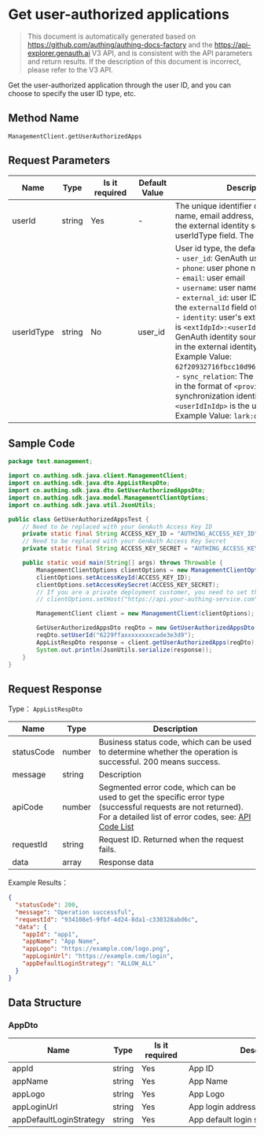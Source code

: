 # Get user-authorized applications

<!--
Warning ⚠️:
Do not modify this document directly,
https://github\.com/Authing/authing-docs-factory
Use this project to generate
-->

<LastUpdated />

> This document is automatically generated based on https://github.com/authing/authing-docs-factory and the https://api-explorer.genauth.ai V3 API, and is consistent with the API parameters and return results. If the description of this document is incorrect, please refer to the V3 API.

Get the user-authorized application through the user ID, and you can choose to specify the user ID type, etc.

## Method Name

`ManagementClient.getUserAuthorizedApps`

## Request Parameters

| Name       | Type   | <div style="width:80px">Is it required</div> | <div style="width:60px">Default Value</div> | <div style="width:300px">Description</div>                                                                                                                                                                                                                                                                                                                                                                                                                                                                                                                                                                                                                                                                                                                                                                                                                                                                                                                                                                                                     | <div style="width:200px">Example Value</div> |
| ---------- | ------ | -------------------------------------------- | ------------------------------------------- | ---------------------------------------------------------------------------------------------------------------------------------------------------------------------------------------------------------------------------------------------------------------------------------------------------------------------------------------------------------------------------------------------------------------------------------------------------------------------------------------------------------------------------------------------------------------------------------------------------------------------------------------------------------------------------------------------------------------------------------------------------------------------------------------------------------------------------------------------------------------------------------------------------------------------------------------------------------------------------------------------------------------------------------------------- | -------------------------------------------- |
| userId     | string | Yes                                          | -                                           | The unique identifier of the user. It can be Yes user ID, user name, email address, mobile phone number, externalId, or ID in the external identity source. For details, see the description of the userIdType field. The default is user id.                                                                                                                                                                                                                                                                                                                                                                                                                                                                                                                                                                                                                                                                                                                                                                                                  | `6229ffaxxxxxxxxcade3e3d9`                   |
| userIdType | string | No                                           | user_id                                     | User id type, the default value is `user_id`, the optional values ​​are:<br>- `user_id`: GenAuth user ID, such as `6319a1504f3xxxxf214dd5b7`<br>- `phone`: user phone number<br>- `email`: user email<br>- `username`: user name<br>- `external_id`: user ID in the external system, corresponding to the `externalId` field of GenAuth user information<br>- `identity`: user's external identity source information, the format is `<extIdpId>:<userIdInIdp>`, where `<extIdpId>` is the ID of the GenAuth identity source, and `<userIdInIdp>` is the ID of the user in the external identity source. <br>Example Value: `62f20932716fbcc10d966ee5:ou_8bae746eac07cd2564654140d2a9ac61`. <br>- `sync_relation`: The user's external identity source information, in the format of `<provier>:<userIdInIdp>`, where `<provier>` is the synchronization identity source type, such as wechatwork, lark; `<userIdInIdp>` is the user's ID in the external identity source. <br>Example Value: `lark:ou_8bae746eac07cd2564654140d2a9ac61`. <br> | `user_id`                                    |

## Sample Code

```java
package test.management;

import cn.authing.sdk.java.client.ManagementClient;
import cn.authing.sdk.java.dto.AppListRespDto;
import cn.authing.sdk.java.dto.GetUserAuthorizedAppsDto;
import cn.authing.sdk.java.model.ManagementClientOptions;
import cn.authing.sdk.java.util.JsonUtils;

public class GetUserAuthorizedAppsTest {
    // Need to be replaced with your GenAuth Access Key ID
    private static final String ACCESS_KEY_ID = "AUTHING_ACCESS_KEY_ID";
    // Need to be replaced with your GenAuth Access Key Secret
    private static final String ACCESS_KEY_SECRET = "AUTHING_ACCESS_KEY_SECRET";

    public static void main(String[] args) throws Throwable {
        ManagementClientOptions clientOptions = new ManagementClientOptions();
        clientOptions.setAccessKeyId(ACCESS_KEY_ID);
        clientOptions.setAccessKeySecret(ACCESS_KEY_SECRET);
        // If you are a private deployment customer, you need to set the GenAuth service domain name
        // clientOptions.setHost("https://api.your-authing-service.com");

        ManagementClient client = new ManagementClient(clientOptions);

        GetUserAuthorizedAppsDto reqDto = new GetUserAuthorizedAppsDto();
        reqDto.setUserId("6229ffaxxxxxxxxcade3e3d9");
        AppListRespDto response = client.getUserAuthorizedApps(reqDto);
        System.out.println(JsonUtils.serialize(response));
    }
}

```

## Request Response

Type： `AppListRespDto`

| Name       | Type   | Description                                                                                                                                                                                                                                                                                                                                    |
| ---------- | ------ | ---------------------------------------------------------------------------------------------------------------------------------------------------------------------------------------------------------------------------------------------------------------------------------------------------------------------------------------------- |
| statusCode | number | Business status code, which can be used to determine whether the operation is successful. 200 means success.                                                                                                                                                                                                                                   |
| message    | string | Description                                                                                                                                                                                                                                                                                                                                    |
| apiCode    | number | Segmented error code, which can be used to get the specific error type (successful requests are not returned). For a detailed list of error codes, see: [API Code List](https://api-explorer.genauth.ai/?tag=group/%E5%BC%80%E5%8F%91%E5%87%86%E5%A4%87#tag/%E5%BC%80%E5%8F%91%E5%87%86%E5%A4%87/%E9%94%99%E8%AF%AF%E5%A4%84%E7%90%86/apiCode) |
| requestId  | string | Request ID. Returned when the request fails.                                                                                                                                                                                                                                                                                                   |
| data       | array  | Response data                                                                                                                                                                                                                                                                                                                                  |

Example Results：

```json
{
  "statusCode": 200,
  "message": "Operation successful",
  "requestId": "934108e5-9fbf-4d24-8da1-c330328abd6c",
  "data": {
    "appId": "app1",
    "appName": "App Name",
    "appLogo": "https://example.com/logo.png",
    "appLoginUrl": "https://example.com/login",
    "appDefaultLoginStrategy": "ALLOW_ALL"
  }
}
```

## Data Structure

### <a id="AppDto"></a> AppDto

| Name                    | Type   | <div style="width:80px">Is it required</div> | <div style="width:300px">Description</div> | <div style="width:200px">Example Value</div> |
| ----------------------- | ------ | -------------------------------------------- | ------------------------------------------ | -------------------------------------------- |
| appId                   | string | Yes                                          | App ID                                     | `app1`                                       |
| appName                 | string | Yes                                          | App Name                                   | `App Name`                                   |
| appLogo                 | string | Yes                                          | App Logo                                   | `https://example.com/logo.png`               |
| appLoginUrl             | string | Yes                                          | App login address                          | `https://example.com/login`                  |
| appDefaultLoginStrategy | string | Yes                                          | App default login strategy                 | ALLOW_ALL                                    |
